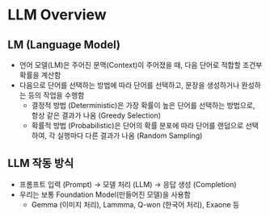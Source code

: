 # LLM Overview

## LM (Language Model)

- 언어 모델(LM)은 주어진 문맥(Context)이 주어졌을 때, 다음 단어로 적합할 조건부 확률을 계산함
- 다음으로 단어를 선택하는 방법에 따라 단어를 선택하고, 문장을 생성하거나 완성하는 등의 작업을 수행함
    - 결정적 방법 (Deterministic)은 가장 확률이 높은 단어를 선택하는 방법으로, 항상 같은 결과가 나옴 (Greedy Selection)
    - 확률적 방법 (Probabilistic)은 단어의 확률 분포에 따라 단어를 랜덤으로 선택하여, 각 실행마다 다른 결과가 나옴 (Random Sampling)

## LLM 작동 방식

- 프롬프트 입력 (Prompt) → 모델 처리 (LLM) → 응답 생성 (Completion)
- 우리는 보통 Foundation Model(만들어진 모델)을 사용함
    - Gemma (이미지 처리), Lammma, Q-won (한국어 처리), Exaone 등
    

